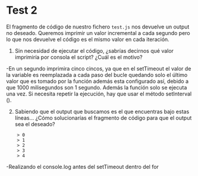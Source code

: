 # Test 2

El fragmento de código de nuestro fichero `test.js` nos devuelve un output no
deseado. Queremos imprimir un valor incremental a cada segundo pero lo que
nos devuelve el código es el mismo valor en cada iteración.

1. Sin necesidad de ejecutar el código, ¿sabrías decirnos qué valor imprimiría
 por consola el script? ¿Cuál es el motivo?

 -En un segundo imprimira cinco cincos, ya que en el setTimeout el valor de la variable es reemplazada a cada paso del bucle    quedando solo el último valor que es tomado por la función además esta configurado así, debido a que 1000 milisegundos son 1 segundo. 
 Además la función solo se ejecuta una vez. Si necesita repetir la ejecución, hay que usar el método setInterval ().

2. Sabiendo que el output que buscamos es el que encuentras bajo estas líneas…
¿Cómo solucionarías el fragmento de código para que el output sea el deseado?

```
    > 0
    > 1
    > 2
    > 3
    > 4
```

-Realizando el console.log antes del setTimeout dentro del for
